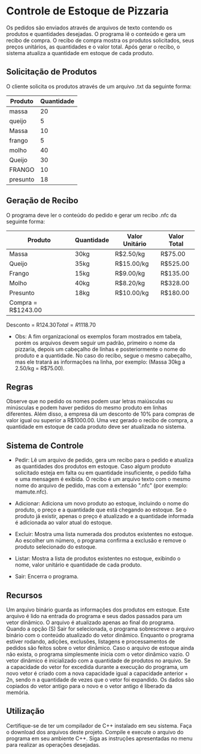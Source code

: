 # Controle de Estoque de Pizzaria

Os pedidos são enviados através de arquivos de texto contendo os produtos e quantidades desejadas. O programa lê o conteúdo e gera um recibo de compra. O recibo de compra mostra os produtos solicitados, seus preços unitários, as quantidades e o valor total. Após gerar o recibo, o sistema atualiza a quantidade em estoque de cada produto.

## Solicitação de Produtos
O cliente solicita os produtos através de um arquivo .txt da seguinte forma:


| Produto  | Quantidade |
|----------|------------|
| massa    | 20         |
| queijo   | 5          |
| Massa    | 10         |
| frango   | 5          |
| molho    | 40         |
| Queijo   | 30         |
| FRANGO   | 10         |
| presunto | 18         |

## Geração de Recibo
O programa deve ler o conteúdo do pedido e gerar um recibo .nfc da seguinte forma:


| Produto  | Quantidade | Valor Unitário | Valor Total |
|----------|------------|----------------|-------------|
| Massa    | 30kg       | R$2.50/kg      | R$75.00     |
| Queijo   | 35kg       | R$15.00/kg     | R$525.00    |
| Frango   | 15kg       | R$9.00/kg      | R$135.00    |
| Molho    | 40kg       | R$8.20/kg      | R$328.00    |
| Presunto | 18kg       | R$10.00/kg     | R$180.00    |
|Compra = R$1243.00  |
Desconto = R$124.30
Total = R$1118.70


- Obs: A fim organizacional os exemplos foram mostrados em tabela, porém os arquivos devem seguir um padrão, primeiro o nome da pizzaria, depois um cabeçalho de linhas e posteriormente o nome do produto e a quantidade. No caso do recibo, segue o mesmo cabeçalho, mas ele tratará as informações na linha, por exemplo: (Massa 30kg a 2.50/kg = R$75.00). 

## Regras
Observe que no pedido os nomes podem usar letras maiúsculas ou minúsculas e podem haver 
pedidos do mesmo produto em linhas diferentes. Além disso, a empresa dá um desconto de 10%
para compras de valor igual ou superior a R$1000.00. 
Uma vez gerado o recibo de compra, a quantidade em estoque de cada produto deve ser 
atualizada no sistema. 

## Sistema de Controle
- Pedir: Lê um arquivo de pedido, gera um recibo para o pedido e atualiza as quantidades dos produtos em estoque. Caso algum produto solicitado esteja em falta ou em quantidade insuficiente, o pedido falha e uma mensagem é exibida. O recibo é um arquivo texto com o mesmo nome do arquivo de pedido, mas com a extensão ".nfc" (por exemplo: mamute.nfc).

- Adicionar: Adiciona um novo produto ao estoque, incluindo o nome do produto, o preço e a quantidade que está chegando ao estoque. Se o produto já existir, apenas o preço é atualizado e a quantidade informada é adicionada ao valor atual do estoque.

- Excluir: Mostra uma lista numerada dos produtos existentes no estoque. Ao escolher um número, o programa confirma a exclusão e remove o produto selecionado do estoque.

- Listar: Mostra a lista de produtos existentes no estoque, exibindo o nome, valor unitário e quantidade de cada produto.

- Sair: Encerra o programa.

## Recursos
Um arquivo binário guarda as informações dos produtos em estoque. Este arquivo 
é lido na entrada do programa e seus dados passados para um vetor dinâmico. O arquivo 
é atualizado apenas ao final do programa. Quando a opção (S) Sair for selecionada, o 
programa sobrescreve o arquivo binário com o conteúdo atualizado do vetor dinâmico. 
Enquanto o programa estiver rodando, adições, exclusões, listagens e processamentos de 
pedidos são feitos sobre o vetor dinâmico.
Caso o arquivo de estoque ainda não exista, o programa simplesmente inicia com o vetor 
dinâmico vazio. 
O vetor dinâmico é inicializado com a quantidade de produtos no arquivo.
Se a capacidade do vetor for excedida durante a execução do programa, um novo vetor é
criado com a nova capacidade igual a capacidade anterior + 2n, sendo n a quantidade de vezes
que o vetor foi expandido. Os dados são copiados do vetor antigo para o novo e o vetor 
antigo é liberado da memória. 

## Utilização
Certifique-se de ter um compilador de C++ instalado em seu sistema.
Faça o download dos arquivos deste projeto.
Compile e execute o arquivo do programa em seu ambiente C++.
Siga as instruções apresentadas no menu para realizar as operações desejadas.

